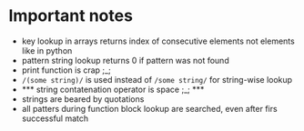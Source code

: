 # Important notes
- key lookup in arrays returns index of consecutive elements not elements like in python
- pattern string lookup returns 0 if pattern was not found
- print function is crap ;_;
- `/(some string)/` is used instead of `/some string/` for string-wise lookup
- *** string contatenation operator is space ;_; ***
- strings are beared by quotations
- all patters during function block lookup are searched, even after firs successful match
